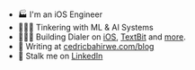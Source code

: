 - 🏭 I'm an iOS Engineer
- 👨🏽‍💻 Tinkering with ML & AI Systems
- 👷🏽‍♂️ Building Dialer on [iOS](https://apps.apple.com/ke/app/dial-it/id1591756747), [TextBit](https://textbit.dev/) and [more](https://cedricbahirwe.com).
- 📝 Writing at [cedricbahirwe.com/blog](http://cedricbahirwe.com/blog)
- 🔗 Stalk me on [LinkedIn](https://www.linkedin.com/in/cedricbahirwe)
